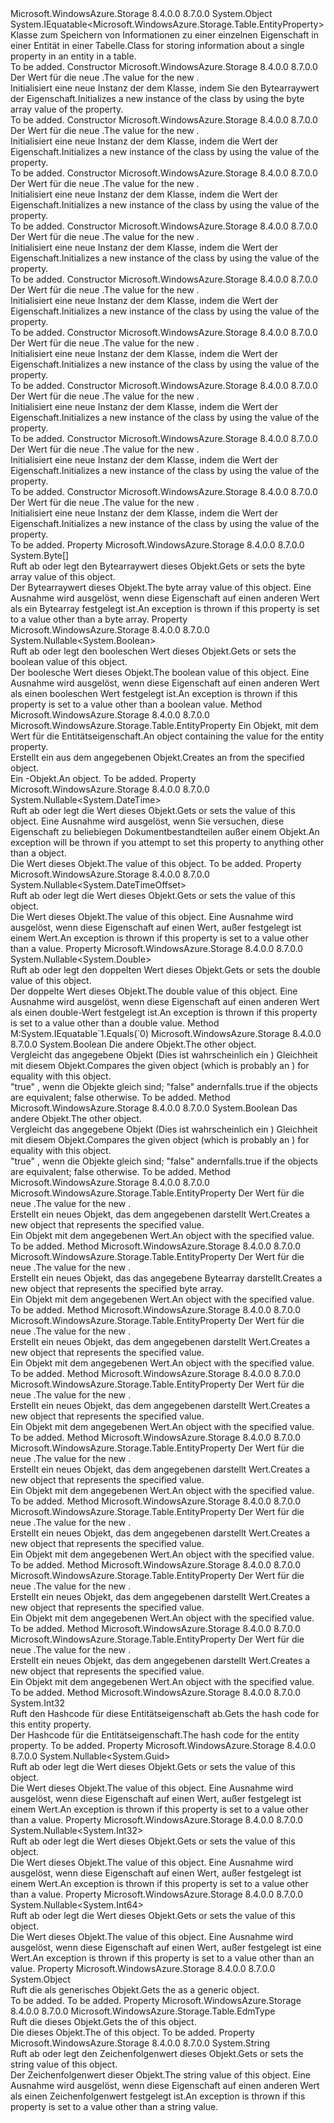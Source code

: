 <Type Name="EntityProperty" FullName="Microsoft.WindowsAzure.Storage.Table.EntityProperty">
  <TypeSignature Language="C#" Value="public sealed class EntityProperty : IEquatable&lt;Microsoft.WindowsAzure.Storage.Table.EntityProperty&gt;" />
  <TypeSignature Language="ILAsm" Value=".class public auto ansi sealed beforefieldinit EntityProperty extends System.Object implements class System.IEquatable`1&lt;class Microsoft.WindowsAzure.Storage.Table.EntityProperty&gt;" />
  <TypeSignature Language="DocId" Value="T:Microsoft.WindowsAzure.Storage.Table.EntityProperty" />
  <TypeSignature Language="VB.NET" Value="Public NotInheritable Class EntityProperty&#xA;Implements IEquatable(Of EntityProperty)" />
  <TypeSignature Language="F#" Value="type EntityProperty = class&#xA;    interface IEquatable&lt;EntityProperty&gt;" />
  <AssemblyInfo>
    <AssemblyName>Microsoft.WindowsAzure.Storage</AssemblyName>
    <AssemblyVersion>8.4.0.0</AssemblyVersion>
    <AssemblyVersion>8.7.0.0</AssemblyVersion>
  </AssemblyInfo>
  <Base>
    <BaseTypeName>System.Object</BaseTypeName>
  </Base>
  <Interfaces>
    <Interface>
      <InterfaceName>System.IEquatable&lt;Microsoft.WindowsAzure.Storage.Table.EntityProperty&gt;</InterfaceName>
    </Interface>
  </Interfaces>
  <Docs>
    <summary>
            <span data-ttu-id="67f52-101">Klasse zum Speichern von Informationen zu einer einzelnen Eigenschaft in einer Entität in einer Tabelle.</span><span class="sxs-lookup"><span data-stu-id="67f52-101">Class for storing information about a single property in an entity in a table.</span></span>
            </summary>
    <remarks>To be added.</remarks>
  </Docs>
  <Members>
    <Member MemberName=".ctor">
      <MemberSignature Language="C#" Value="public EntityProperty (byte[] input);" />
      <MemberSignature Language="ILAsm" Value=".method public hidebysig specialname rtspecialname instance void .ctor(unsigned int8[] input) cil managed" />
      <MemberSignature Language="DocId" Value="M:Microsoft.WindowsAzure.Storage.Table.EntityProperty.#ctor(System.Byte[])" />
      <MemberSignature Language="VB.NET" Value="Public Sub New (input As Byte())" />
      <MemberSignature Language="F#" Value="new Microsoft.WindowsAzure.Storage.Table.EntityProperty : byte[] -&gt; Microsoft.WindowsAzure.Storage.Table.EntityProperty" Usage="new Microsoft.WindowsAzure.Storage.Table.EntityProperty input" />
      <MemberType>Constructor</MemberType>
      <AssemblyInfo>
        <AssemblyName>Microsoft.WindowsAzure.Storage</AssemblyName>
        <AssemblyVersion>8.4.0.0</AssemblyVersion>
        <AssemblyVersion>8.7.0.0</AssemblyVersion>
      </AssemblyInfo>
      <Parameters>
        <Parameter Name="input" Type="System.Byte[]" />
      </Parameters>
      <Docs>
        <param name="input"><span data-ttu-id="67f52-102">Der Wert für die neue <see cref="T:Microsoft.WindowsAzure.Storage.Table.EntityProperty" />.</span><span class="sxs-lookup"><span data-stu-id="67f52-102">The value for the new <see cref="T:Microsoft.WindowsAzure.Storage.Table.EntityProperty" />.</span></span></param>
        <summary>
            <span data-ttu-id="67f52-103">Initialisiert eine neue Instanz der dem <see cref="T:Microsoft.WindowsAzure.Storage.Table.EntityProperty" /> Klasse, indem Sie den Bytearraywert der Eigenschaft.</span><span class="sxs-lookup"><span data-stu-id="67f52-103">Initializes a new instance of the <see cref="T:Microsoft.WindowsAzure.Storage.Table.EntityProperty" /> class by using the byte array value of the property.</span></span>
            </summary>
        <remarks>To be added.</remarks>
      </Docs>
    </Member>
    <Member MemberName=".ctor">
      <MemberSignature Language="C#" Value="public EntityProperty (Nullable&lt;bool&gt; input);" />
      <MemberSignature Language="ILAsm" Value=".method public hidebysig specialname rtspecialname instance void .ctor(valuetype System.Nullable`1&lt;bool&gt; input) cil managed" />
      <MemberSignature Language="DocId" Value="M:Microsoft.WindowsAzure.Storage.Table.EntityProperty.#ctor(System.Nullable{System.Boolean})" />
      <MemberSignature Language="VB.NET" Value="Public Sub New (input As Nullable(Of Boolean))" />
      <MemberSignature Language="F#" Value="new Microsoft.WindowsAzure.Storage.Table.EntityProperty : Nullable&lt;bool&gt; -&gt; Microsoft.WindowsAzure.Storage.Table.EntityProperty" Usage="new Microsoft.WindowsAzure.Storage.Table.EntityProperty input" />
      <MemberType>Constructor</MemberType>
      <AssemblyInfo>
        <AssemblyName>Microsoft.WindowsAzure.Storage</AssemblyName>
        <AssemblyVersion>8.4.0.0</AssemblyVersion>
        <AssemblyVersion>8.7.0.0</AssemblyVersion>
      </AssemblyInfo>
      <Parameters>
        <Parameter Name="input" Type="System.Nullable&lt;System.Boolean&gt;" />
      </Parameters>
      <Docs>
        <param name="input"><span data-ttu-id="67f52-104">Der Wert für die neue <see cref="T:Microsoft.WindowsAzure.Storage.Table.EntityProperty" />.</span><span class="sxs-lookup"><span data-stu-id="67f52-104">The value for the new <see cref="T:Microsoft.WindowsAzure.Storage.Table.EntityProperty" />.</span></span></param>
        <summary>
            <span data-ttu-id="67f52-105">Initialisiert eine neue Instanz der dem <see cref="T:Microsoft.WindowsAzure.Storage.Table.EntityProperty" /> Klasse, indem die <see cref="T:System.Boolean" /> Wert der Eigenschaft.</span><span class="sxs-lookup"><span data-stu-id="67f52-105">Initializes a new instance of the <see cref="T:Microsoft.WindowsAzure.Storage.Table.EntityProperty" /> class by using the <see cref="T:System.Boolean" /> value of the property.</span></span>
            </summary>
        <remarks>To be added.</remarks>
      </Docs>
    </Member>
    <Member MemberName=".ctor">
      <MemberSignature Language="C#" Value="public EntityProperty (Nullable&lt;DateTime&gt; input);" />
      <MemberSignature Language="ILAsm" Value=".method public hidebysig specialname rtspecialname instance void .ctor(valuetype System.Nullable`1&lt;valuetype System.DateTime&gt; input) cil managed" />
      <MemberSignature Language="DocId" Value="M:Microsoft.WindowsAzure.Storage.Table.EntityProperty.#ctor(System.Nullable{System.DateTime})" />
      <MemberSignature Language="VB.NET" Value="Public Sub New (input As Nullable(Of DateTime))" />
      <MemberSignature Language="F#" Value="new Microsoft.WindowsAzure.Storage.Table.EntityProperty : Nullable&lt;DateTime&gt; -&gt; Microsoft.WindowsAzure.Storage.Table.EntityProperty" Usage="new Microsoft.WindowsAzure.Storage.Table.EntityProperty input" />
      <MemberType>Constructor</MemberType>
      <AssemblyInfo>
        <AssemblyName>Microsoft.WindowsAzure.Storage</AssemblyName>
        <AssemblyVersion>8.4.0.0</AssemblyVersion>
        <AssemblyVersion>8.7.0.0</AssemblyVersion>
      </AssemblyInfo>
      <Parameters>
        <Parameter Name="input" Type="System.Nullable&lt;System.DateTime&gt;" />
      </Parameters>
      <Docs>
        <param name="input"><span data-ttu-id="67f52-106">Der Wert für die neue <see cref="T:Microsoft.WindowsAzure.Storage.Table.EntityProperty" />.</span><span class="sxs-lookup"><span data-stu-id="67f52-106">The value for the new <see cref="T:Microsoft.WindowsAzure.Storage.Table.EntityProperty" />.</span></span></param>
        <summary>
            <span data-ttu-id="67f52-107">Initialisiert eine neue Instanz der dem <see cref="T:Microsoft.WindowsAzure.Storage.Table.EntityProperty" /> Klasse, indem die <see cref="P:Microsoft.WindowsAzure.Storage.Table.EntityProperty.DateTime" /> Wert der Eigenschaft.</span><span class="sxs-lookup"><span data-stu-id="67f52-107">Initializes a new instance of the <see cref="T:Microsoft.WindowsAzure.Storage.Table.EntityProperty" /> class by using the <see cref="P:Microsoft.WindowsAzure.Storage.Table.EntityProperty.DateTime" /> value of the property.</span></span>
            </summary>
        <remarks>To be added.</remarks>
      </Docs>
    </Member>
    <Member MemberName=".ctor">
      <MemberSignature Language="C#" Value="public EntityProperty (Nullable&lt;DateTimeOffset&gt; input);" />
      <MemberSignature Language="ILAsm" Value=".method public hidebysig specialname rtspecialname instance void .ctor(valuetype System.Nullable`1&lt;valuetype System.DateTimeOffset&gt; input) cil managed" />
      <MemberSignature Language="DocId" Value="M:Microsoft.WindowsAzure.Storage.Table.EntityProperty.#ctor(System.Nullable{System.DateTimeOffset})" />
      <MemberSignature Language="VB.NET" Value="Public Sub New (input As Nullable(Of DateTimeOffset))" />
      <MemberSignature Language="F#" Value="new Microsoft.WindowsAzure.Storage.Table.EntityProperty : Nullable&lt;DateTimeOffset&gt; -&gt; Microsoft.WindowsAzure.Storage.Table.EntityProperty" Usage="new Microsoft.WindowsAzure.Storage.Table.EntityProperty input" />
      <MemberType>Constructor</MemberType>
      <AssemblyInfo>
        <AssemblyName>Microsoft.WindowsAzure.Storage</AssemblyName>
        <AssemblyVersion>8.4.0.0</AssemblyVersion>
        <AssemblyVersion>8.7.0.0</AssemblyVersion>
      </AssemblyInfo>
      <Parameters>
        <Parameter Name="input" Type="System.Nullable&lt;System.DateTimeOffset&gt;" />
      </Parameters>
      <Docs>
        <param name="input"><span data-ttu-id="67f52-108">Der Wert für die neue <see cref="T:Microsoft.WindowsAzure.Storage.Table.EntityProperty" />.</span><span class="sxs-lookup"><span data-stu-id="67f52-108">The value for the new <see cref="T:Microsoft.WindowsAzure.Storage.Table.EntityProperty" />.</span></span></param>
        <summary>
            <span data-ttu-id="67f52-109">Initialisiert eine neue Instanz der dem <see cref="T:Microsoft.WindowsAzure.Storage.Table.EntityProperty" /> Klasse, indem die <see cref="T:System.DateTimeOffset" /> Wert der Eigenschaft.</span><span class="sxs-lookup"><span data-stu-id="67f52-109">Initializes a new instance of the <see cref="T:Microsoft.WindowsAzure.Storage.Table.EntityProperty" /> class by using the <see cref="T:System.DateTimeOffset" /> value of the property.</span></span>
            </summary>
        <remarks>To be added.</remarks>
      </Docs>
    </Member>
    <Member MemberName=".ctor">
      <MemberSignature Language="C#" Value="public EntityProperty (Nullable&lt;double&gt; input);" />
      <MemberSignature Language="ILAsm" Value=".method public hidebysig specialname rtspecialname instance void .ctor(valuetype System.Nullable`1&lt;float64&gt; input) cil managed" />
      <MemberSignature Language="DocId" Value="M:Microsoft.WindowsAzure.Storage.Table.EntityProperty.#ctor(System.Nullable{System.Double})" />
      <MemberSignature Language="VB.NET" Value="Public Sub New (input As Nullable(Of Double))" />
      <MemberSignature Language="F#" Value="new Microsoft.WindowsAzure.Storage.Table.EntityProperty : Nullable&lt;double&gt; -&gt; Microsoft.WindowsAzure.Storage.Table.EntityProperty" Usage="new Microsoft.WindowsAzure.Storage.Table.EntityProperty input" />
      <MemberType>Constructor</MemberType>
      <AssemblyInfo>
        <AssemblyName>Microsoft.WindowsAzure.Storage</AssemblyName>
        <AssemblyVersion>8.4.0.0</AssemblyVersion>
        <AssemblyVersion>8.7.0.0</AssemblyVersion>
      </AssemblyInfo>
      <Parameters>
        <Parameter Name="input" Type="System.Nullable&lt;System.Double&gt;" />
      </Parameters>
      <Docs>
        <param name="input"><span data-ttu-id="67f52-110">Der Wert für die neue <see cref="T:Microsoft.WindowsAzure.Storage.Table.EntityProperty" />.</span><span class="sxs-lookup"><span data-stu-id="67f52-110">The value for the new <see cref="T:Microsoft.WindowsAzure.Storage.Table.EntityProperty" />.</span></span></param>
        <summary>
            <span data-ttu-id="67f52-111">Initialisiert eine neue Instanz der dem <see cref="T:Microsoft.WindowsAzure.Storage.Table.EntityProperty" /> Klasse, indem die <see cref="T:System.Double" /> Wert der Eigenschaft.</span><span class="sxs-lookup"><span data-stu-id="67f52-111">Initializes a new instance of the <see cref="T:Microsoft.WindowsAzure.Storage.Table.EntityProperty" /> class by using the <see cref="T:System.Double" /> value of the property.</span></span>
            </summary>
        <remarks>To be added.</remarks>
      </Docs>
    </Member>
    <Member MemberName=".ctor">
      <MemberSignature Language="C#" Value="public EntityProperty (Nullable&lt;Guid&gt; input);" />
      <MemberSignature Language="ILAsm" Value=".method public hidebysig specialname rtspecialname instance void .ctor(valuetype System.Nullable`1&lt;valuetype System.Guid&gt; input) cil managed" />
      <MemberSignature Language="DocId" Value="M:Microsoft.WindowsAzure.Storage.Table.EntityProperty.#ctor(System.Nullable{System.Guid})" />
      <MemberSignature Language="VB.NET" Value="Public Sub New (input As Nullable(Of Guid))" />
      <MemberSignature Language="F#" Value="new Microsoft.WindowsAzure.Storage.Table.EntityProperty : Nullable&lt;Guid&gt; -&gt; Microsoft.WindowsAzure.Storage.Table.EntityProperty" Usage="new Microsoft.WindowsAzure.Storage.Table.EntityProperty input" />
      <MemberType>Constructor</MemberType>
      <AssemblyInfo>
        <AssemblyName>Microsoft.WindowsAzure.Storage</AssemblyName>
        <AssemblyVersion>8.4.0.0</AssemblyVersion>
        <AssemblyVersion>8.7.0.0</AssemblyVersion>
      </AssemblyInfo>
      <Parameters>
        <Parameter Name="input" Type="System.Nullable&lt;System.Guid&gt;" />
      </Parameters>
      <Docs>
        <param name="input"><span data-ttu-id="67f52-112">Der Wert für die neue <see cref="T:Microsoft.WindowsAzure.Storage.Table.EntityProperty" />.</span><span class="sxs-lookup"><span data-stu-id="67f52-112">The value for the new <see cref="T:Microsoft.WindowsAzure.Storage.Table.EntityProperty" />.</span></span></param>
        <summary>
            <span data-ttu-id="67f52-113">Initialisiert eine neue Instanz der dem <see cref="T:Microsoft.WindowsAzure.Storage.Table.EntityProperty" /> Klasse, indem die <see cref="T:System.Guid" /> Wert der Eigenschaft.</span><span class="sxs-lookup"><span data-stu-id="67f52-113">Initializes a new instance of the <see cref="T:Microsoft.WindowsAzure.Storage.Table.EntityProperty" /> class by using the <see cref="T:System.Guid" /> value of the property.</span></span>
            </summary>
        <remarks>To be added.</remarks>
      </Docs>
    </Member>
    <Member MemberName=".ctor">
      <MemberSignature Language="C#" Value="public EntityProperty (Nullable&lt;int&gt; input);" />
      <MemberSignature Language="ILAsm" Value=".method public hidebysig specialname rtspecialname instance void .ctor(valuetype System.Nullable`1&lt;int32&gt; input) cil managed" />
      <MemberSignature Language="DocId" Value="M:Microsoft.WindowsAzure.Storage.Table.EntityProperty.#ctor(System.Nullable{System.Int32})" />
      <MemberSignature Language="VB.NET" Value="Public Sub New (input As Nullable(Of Integer))" />
      <MemberSignature Language="F#" Value="new Microsoft.WindowsAzure.Storage.Table.EntityProperty : Nullable&lt;int&gt; -&gt; Microsoft.WindowsAzure.Storage.Table.EntityProperty" Usage="new Microsoft.WindowsAzure.Storage.Table.EntityProperty input" />
      <MemberType>Constructor</MemberType>
      <AssemblyInfo>
        <AssemblyName>Microsoft.WindowsAzure.Storage</AssemblyName>
        <AssemblyVersion>8.4.0.0</AssemblyVersion>
        <AssemblyVersion>8.7.0.0</AssemblyVersion>
      </AssemblyInfo>
      <Parameters>
        <Parameter Name="input" Type="System.Nullable&lt;System.Int32&gt;" />
      </Parameters>
      <Docs>
        <param name="input"><span data-ttu-id="67f52-114">Der Wert für die neue <see cref="T:Microsoft.WindowsAzure.Storage.Table.EntityProperty" />.</span><span class="sxs-lookup"><span data-stu-id="67f52-114">The value for the new <see cref="T:Microsoft.WindowsAzure.Storage.Table.EntityProperty" />.</span></span></param>
        <summary>
            <span data-ttu-id="67f52-115">Initialisiert eine neue Instanz der dem <see cref="T:Microsoft.WindowsAzure.Storage.Table.EntityProperty" /> Klasse, indem die <see cref="T:System.Int32" /> Wert der Eigenschaft.</span><span class="sxs-lookup"><span data-stu-id="67f52-115">Initializes a new instance of the <see cref="T:Microsoft.WindowsAzure.Storage.Table.EntityProperty" /> class by using the <see cref="T:System.Int32" /> value of the property.</span></span>
            </summary>
        <remarks>To be added.</remarks>
      </Docs>
    </Member>
    <Member MemberName=".ctor">
      <MemberSignature Language="C#" Value="public EntityProperty (Nullable&lt;long&gt; input);" />
      <MemberSignature Language="ILAsm" Value=".method public hidebysig specialname rtspecialname instance void .ctor(valuetype System.Nullable`1&lt;int64&gt; input) cil managed" />
      <MemberSignature Language="DocId" Value="M:Microsoft.WindowsAzure.Storage.Table.EntityProperty.#ctor(System.Nullable{System.Int64})" />
      <MemberSignature Language="VB.NET" Value="Public Sub New (input As Nullable(Of Long))" />
      <MemberSignature Language="F#" Value="new Microsoft.WindowsAzure.Storage.Table.EntityProperty : Nullable&lt;int64&gt; -&gt; Microsoft.WindowsAzure.Storage.Table.EntityProperty" Usage="new Microsoft.WindowsAzure.Storage.Table.EntityProperty input" />
      <MemberType>Constructor</MemberType>
      <AssemblyInfo>
        <AssemblyName>Microsoft.WindowsAzure.Storage</AssemblyName>
        <AssemblyVersion>8.4.0.0</AssemblyVersion>
        <AssemblyVersion>8.7.0.0</AssemblyVersion>
      </AssemblyInfo>
      <Parameters>
        <Parameter Name="input" Type="System.Nullable&lt;System.Int64&gt;" />
      </Parameters>
      <Docs>
        <param name="input"><span data-ttu-id="67f52-116">Der Wert für die neue <see cref="T:Microsoft.WindowsAzure.Storage.Table.EntityProperty" />.</span><span class="sxs-lookup"><span data-stu-id="67f52-116">The value for the new <see cref="T:Microsoft.WindowsAzure.Storage.Table.EntityProperty" />.</span></span></param>
        <summary>
            <span data-ttu-id="67f52-117">Initialisiert eine neue Instanz der dem <see cref="T:Microsoft.WindowsAzure.Storage.Table.EntityProperty" /> Klasse, indem die <see cref="T:System.Int64" /> Wert der Eigenschaft.</span><span class="sxs-lookup"><span data-stu-id="67f52-117">Initializes a new instance of the <see cref="T:Microsoft.WindowsAzure.Storage.Table.EntityProperty" /> class by using the <see cref="T:System.Int64" /> value of the property.</span></span>
            </summary>
        <remarks>To be added.</remarks>
      </Docs>
    </Member>
    <Member MemberName=".ctor">
      <MemberSignature Language="C#" Value="public EntityProperty (string input);" />
      <MemberSignature Language="ILAsm" Value=".method public hidebysig specialname rtspecialname instance void .ctor(string input) cil managed" />
      <MemberSignature Language="DocId" Value="M:Microsoft.WindowsAzure.Storage.Table.EntityProperty.#ctor(System.String)" />
      <MemberSignature Language="VB.NET" Value="Public Sub New (input As String)" />
      <MemberSignature Language="F#" Value="new Microsoft.WindowsAzure.Storage.Table.EntityProperty : string -&gt; Microsoft.WindowsAzure.Storage.Table.EntityProperty" Usage="new Microsoft.WindowsAzure.Storage.Table.EntityProperty input" />
      <MemberType>Constructor</MemberType>
      <AssemblyInfo>
        <AssemblyName>Microsoft.WindowsAzure.Storage</AssemblyName>
        <AssemblyVersion>8.4.0.0</AssemblyVersion>
        <AssemblyVersion>8.7.0.0</AssemblyVersion>
      </AssemblyInfo>
      <Parameters>
        <Parameter Name="input" Type="System.String" />
      </Parameters>
      <Docs>
        <param name="input"><span data-ttu-id="67f52-118">Der Wert für die neue <see cref="T:Microsoft.WindowsAzure.Storage.Table.EntityProperty" />.</span><span class="sxs-lookup"><span data-stu-id="67f52-118">The value for the new <see cref="T:Microsoft.WindowsAzure.Storage.Table.EntityProperty" />.</span></span></param>
        <summary>
            <span data-ttu-id="67f52-119">Initialisiert eine neue Instanz der dem <see cref="T:Microsoft.WindowsAzure.Storage.Table.EntityProperty" /> Klasse, indem die <see cref="T:System.String" /> Wert der Eigenschaft.</span><span class="sxs-lookup"><span data-stu-id="67f52-119">Initializes a new instance of the <see cref="T:Microsoft.WindowsAzure.Storage.Table.EntityProperty" /> class by using the <see cref="T:System.String" /> value of the property.</span></span>
            </summary>
        <remarks>To be added.</remarks>
      </Docs>
    </Member>
    <Member MemberName="BinaryValue">
      <MemberSignature Language="C#" Value="public byte[] BinaryValue { get; set; }" />
      <MemberSignature Language="ILAsm" Value=".property instance unsigned int8[] BinaryValue" />
      <MemberSignature Language="DocId" Value="P:Microsoft.WindowsAzure.Storage.Table.EntityProperty.BinaryValue" />
      <MemberSignature Language="VB.NET" Value="Public Property BinaryValue As Byte()" />
      <MemberSignature Language="F#" Value="member this.BinaryValue : byte[] with get, set" Usage="Microsoft.WindowsAzure.Storage.Table.EntityProperty.BinaryValue" />
      <MemberType>Property</MemberType>
      <AssemblyInfo>
        <AssemblyName>Microsoft.WindowsAzure.Storage</AssemblyName>
        <AssemblyVersion>8.4.0.0</AssemblyVersion>
        <AssemblyVersion>8.7.0.0</AssemblyVersion>
      </AssemblyInfo>
      <ReturnValue>
        <ReturnType>System.Byte[]</ReturnType>
      </ReturnValue>
      <Docs>
        <summary>
            <span data-ttu-id="67f52-120">Ruft ab oder legt den Bytearraywert dieses <see cref="T:Microsoft.WindowsAzure.Storage.Table.EntityProperty" /> Objekt.</span><span class="sxs-lookup"><span data-stu-id="67f52-120">Gets or sets the byte array value of this <see cref="T:Microsoft.WindowsAzure.Storage.Table.EntityProperty" /> object.</span></span>
            </summary>
        <value><span data-ttu-id="67f52-121">Der Bytearraywert dieses <see cref="T:Microsoft.WindowsAzure.Storage.Table.EntityProperty" /> Objekt.</span><span class="sxs-lookup"><span data-stu-id="67f52-121">The byte array value of this <see cref="T:Microsoft.WindowsAzure.Storage.Table.EntityProperty" /> object.</span></span></value>
        <remarks><span data-ttu-id="67f52-122">Eine Ausnahme wird ausgelöst, wenn diese Eigenschaft auf einen anderen Wert als ein Bytearray festgelegt ist.</span><span class="sxs-lookup"><span data-stu-id="67f52-122">An exception is thrown if this property is set to a value other than a byte array.</span></span></remarks>
      </Docs>
    </Member>
    <Member MemberName="BooleanValue">
      <MemberSignature Language="C#" Value="public Nullable&lt;bool&gt; BooleanValue { get; set; }" />
      <MemberSignature Language="ILAsm" Value=".property instance valuetype System.Nullable`1&lt;bool&gt; BooleanValue" />
      <MemberSignature Language="DocId" Value="P:Microsoft.WindowsAzure.Storage.Table.EntityProperty.BooleanValue" />
      <MemberSignature Language="VB.NET" Value="Public Property BooleanValue As Nullable(Of Boolean)" />
      <MemberSignature Language="F#" Value="member this.BooleanValue : Nullable&lt;bool&gt; with get, set" Usage="Microsoft.WindowsAzure.Storage.Table.EntityProperty.BooleanValue" />
      <MemberType>Property</MemberType>
      <AssemblyInfo>
        <AssemblyName>Microsoft.WindowsAzure.Storage</AssemblyName>
        <AssemblyVersion>8.4.0.0</AssemblyVersion>
        <AssemblyVersion>8.7.0.0</AssemblyVersion>
      </AssemblyInfo>
      <ReturnValue>
        <ReturnType>System.Nullable&lt;System.Boolean&gt;</ReturnType>
      </ReturnValue>
      <Docs>
        <summary>
            <span data-ttu-id="67f52-123">Ruft ab oder legt den booleschen Wert dieses <see cref="T:Microsoft.WindowsAzure.Storage.Table.EntityProperty" /> Objekt.</span><span class="sxs-lookup"><span data-stu-id="67f52-123">Gets or sets the boolean value of this <see cref="T:Microsoft.WindowsAzure.Storage.Table.EntityProperty" /> object.</span></span>
            </summary>
        <value><span data-ttu-id="67f52-124">Der boolesche Wert dieses <see cref="T:Microsoft.WindowsAzure.Storage.Table.EntityProperty" /> Objekt.</span><span class="sxs-lookup"><span data-stu-id="67f52-124">The boolean value of this <see cref="T:Microsoft.WindowsAzure.Storage.Table.EntityProperty" /> object.</span></span></value>
        <remarks><span data-ttu-id="67f52-125">Eine Ausnahme wird ausgelöst, wenn diese Eigenschaft auf einen anderen Wert als einen booleschen Wert festgelegt ist.</span><span class="sxs-lookup"><span data-stu-id="67f52-125">An exception is thrown if this property is set to a value other than a boolean value.</span></span></remarks>
      </Docs>
    </Member>
    <Member MemberName="CreateEntityPropertyFromObject">
      <MemberSignature Language="C#" Value="public static Microsoft.WindowsAzure.Storage.Table.EntityProperty CreateEntityPropertyFromObject (object entityValue);" />
      <MemberSignature Language="ILAsm" Value=".method public static hidebysig class Microsoft.WindowsAzure.Storage.Table.EntityProperty CreateEntityPropertyFromObject(object entityValue) cil managed" />
      <MemberSignature Language="DocId" Value="M:Microsoft.WindowsAzure.Storage.Table.EntityProperty.CreateEntityPropertyFromObject(System.Object)" />
      <MemberSignature Language="VB.NET" Value="Public Shared Function CreateEntityPropertyFromObject (entityValue As Object) As EntityProperty" />
      <MemberSignature Language="F#" Value="static member CreateEntityPropertyFromObject : obj -&gt; Microsoft.WindowsAzure.Storage.Table.EntityProperty" Usage="Microsoft.WindowsAzure.Storage.Table.EntityProperty.CreateEntityPropertyFromObject entityValue" />
      <MemberType>Method</MemberType>
      <AssemblyInfo>
        <AssemblyName>Microsoft.WindowsAzure.Storage</AssemblyName>
        <AssemblyVersion>8.4.0.0</AssemblyVersion>
        <AssemblyVersion>8.7.0.0</AssemblyVersion>
      </AssemblyInfo>
      <ReturnValue>
        <ReturnType>Microsoft.WindowsAzure.Storage.Table.EntityProperty</ReturnType>
      </ReturnValue>
      <Parameters>
        <Parameter Name="entityValue" Type="System.Object" />
      </Parameters>
      <Docs>
        <param name="entityValue"><span data-ttu-id="67f52-126">Ein Objekt, mit dem Wert für die Entitätseigenschaft.</span><span class="sxs-lookup"><span data-stu-id="67f52-126">An object containing the value for the entity property.</span></span></param>
        <summary>
            <span data-ttu-id="67f52-127">Erstellt ein <see cref="T:Microsoft.WindowsAzure.Storage.Table.EntityProperty" /> aus dem angegebenen Objekt.</span><span class="sxs-lookup"><span data-stu-id="67f52-127">Creates an <see cref="T:Microsoft.WindowsAzure.Storage.Table.EntityProperty" /> from the specified object.</span></span>
            </summary>
        <returns><span data-ttu-id="67f52-128">Ein <see cref="T:Microsoft.WindowsAzure.Storage.Table.EntityProperty" />-Objekt.</span><span class="sxs-lookup"><span data-stu-id="67f52-128">An <see cref="T:Microsoft.WindowsAzure.Storage.Table.EntityProperty" /> object.</span></span></returns>
        <remarks>To be added.</remarks>
      </Docs>
    </Member>
    <Member MemberName="DateTime">
      <MemberSignature Language="C#" Value="public Nullable&lt;DateTime&gt; DateTime { get; set; }" />
      <MemberSignature Language="ILAsm" Value=".property instance valuetype System.Nullable`1&lt;valuetype System.DateTime&gt; DateTime" />
      <MemberSignature Language="DocId" Value="P:Microsoft.WindowsAzure.Storage.Table.EntityProperty.DateTime" />
      <MemberSignature Language="VB.NET" Value="Public Property DateTime As Nullable(Of DateTime)" />
      <MemberSignature Language="F#" Value="member this.DateTime : Nullable&lt;DateTime&gt; with get, set" Usage="Microsoft.WindowsAzure.Storage.Table.EntityProperty.DateTime" />
      <MemberType>Property</MemberType>
      <AssemblyInfo>
        <AssemblyName>Microsoft.WindowsAzure.Storage</AssemblyName>
        <AssemblyVersion>8.4.0.0</AssemblyVersion>
        <AssemblyVersion>8.7.0.0</AssemblyVersion>
      </AssemblyInfo>
      <ReturnValue>
        <ReturnType>System.Nullable&lt;System.DateTime&gt;</ReturnType>
      </ReturnValue>
      <Docs>
        <summary>
            <span data-ttu-id="67f52-129">Ruft ab oder legt die <see cref="P:Microsoft.WindowsAzure.Storage.Table.EntityProperty.DateTime" /> Wert dieses <see cref="T:Microsoft.WindowsAzure.Storage.Table.EntityProperty" /> Objekt.</span><span class="sxs-lookup"><span data-stu-id="67f52-129">Gets or sets the <see cref="P:Microsoft.WindowsAzure.Storage.Table.EntityProperty.DateTime" /> value of this <see cref="T:Microsoft.WindowsAzure.Storage.Table.EntityProperty" /> object.</span></span>
            <span data-ttu-id="67f52-130">Eine Ausnahme wird ausgelöst, wenn Sie versuchen, diese Eigenschaft zu beliebiegen Dokumentbestandteilen außer einem <see cref="P:Microsoft.WindowsAzure.Storage.Table.EntityProperty.DateTime" /> Objekt.</span><span class="sxs-lookup"><span data-stu-id="67f52-130">An exception will be thrown if you attempt to set this property to anything other than a <see cref="P:Microsoft.WindowsAzure.Storage.Table.EntityProperty.DateTime" /> object.</span></span>
            </summary>
        <value><span data-ttu-id="67f52-131">Die <see cref="P:Microsoft.WindowsAzure.Storage.Table.EntityProperty.DateTime" /> Wert dieses <see cref="T:Microsoft.WindowsAzure.Storage.Table.EntityProperty" /> Objekt.</span><span class="sxs-lookup"><span data-stu-id="67f52-131">The <see cref="P:Microsoft.WindowsAzure.Storage.Table.EntityProperty.DateTime" /> value of this <see cref="T:Microsoft.WindowsAzure.Storage.Table.EntityProperty" /> object.</span></span></value>
        <remarks>To be added.</remarks>
      </Docs>
    </Member>
    <Member MemberName="DateTimeOffsetValue">
      <MemberSignature Language="C#" Value="public Nullable&lt;DateTimeOffset&gt; DateTimeOffsetValue { get; set; }" />
      <MemberSignature Language="ILAsm" Value=".property instance valuetype System.Nullable`1&lt;valuetype System.DateTimeOffset&gt; DateTimeOffsetValue" />
      <MemberSignature Language="DocId" Value="P:Microsoft.WindowsAzure.Storage.Table.EntityProperty.DateTimeOffsetValue" />
      <MemberSignature Language="VB.NET" Value="Public Property DateTimeOffsetValue As Nullable(Of DateTimeOffset)" />
      <MemberSignature Language="F#" Value="member this.DateTimeOffsetValue : Nullable&lt;DateTimeOffset&gt; with get, set" Usage="Microsoft.WindowsAzure.Storage.Table.EntityProperty.DateTimeOffsetValue" />
      <MemberType>Property</MemberType>
      <AssemblyInfo>
        <AssemblyName>Microsoft.WindowsAzure.Storage</AssemblyName>
        <AssemblyVersion>8.4.0.0</AssemblyVersion>
        <AssemblyVersion>8.7.0.0</AssemblyVersion>
      </AssemblyInfo>
      <ReturnValue>
        <ReturnType>System.Nullable&lt;System.DateTimeOffset&gt;</ReturnType>
      </ReturnValue>
      <Docs>
        <summary>
            <span data-ttu-id="67f52-132">Ruft ab oder legt die <see cref="T:System.DateTimeOffset" /> Wert dieses <see cref="T:Microsoft.WindowsAzure.Storage.Table.EntityProperty" /> Objekt.</span><span class="sxs-lookup"><span data-stu-id="67f52-132">Gets or sets the <see cref="T:System.DateTimeOffset" /> value of this <see cref="T:Microsoft.WindowsAzure.Storage.Table.EntityProperty" /> object.</span></span>
            </summary>
        <value><span data-ttu-id="67f52-133">Die <see cref="T:System.DateTimeOffset" /> Wert dieses <see cref="T:Microsoft.WindowsAzure.Storage.Table.EntityProperty" /> Objekt.</span><span class="sxs-lookup"><span data-stu-id="67f52-133">The <see cref="T:System.DateTimeOffset" /> value of this <see cref="T:Microsoft.WindowsAzure.Storage.Table.EntityProperty" /> object.</span></span></value>
        <remarks><span data-ttu-id="67f52-134">Eine Ausnahme wird ausgelöst, wenn diese Eigenschaft auf einen Wert, außer festgelegt ist einem <see cref="T:System.DateTimeOffset" /> Wert.</span><span class="sxs-lookup"><span data-stu-id="67f52-134">An exception is thrown if this property is set to a value other than a <see cref="T:System.DateTimeOffset" /> value.</span></span></remarks>
      </Docs>
    </Member>
    <Member MemberName="DoubleValue">
      <MemberSignature Language="C#" Value="public Nullable&lt;double&gt; DoubleValue { get; set; }" />
      <MemberSignature Language="ILAsm" Value=".property instance valuetype System.Nullable`1&lt;float64&gt; DoubleValue" />
      <MemberSignature Language="DocId" Value="P:Microsoft.WindowsAzure.Storage.Table.EntityProperty.DoubleValue" />
      <MemberSignature Language="VB.NET" Value="Public Property DoubleValue As Nullable(Of Double)" />
      <MemberSignature Language="F#" Value="member this.DoubleValue : Nullable&lt;double&gt; with get, set" Usage="Microsoft.WindowsAzure.Storage.Table.EntityProperty.DoubleValue" />
      <MemberType>Property</MemberType>
      <AssemblyInfo>
        <AssemblyName>Microsoft.WindowsAzure.Storage</AssemblyName>
        <AssemblyVersion>8.4.0.0</AssemblyVersion>
        <AssemblyVersion>8.7.0.0</AssemblyVersion>
      </AssemblyInfo>
      <ReturnValue>
        <ReturnType>System.Nullable&lt;System.Double&gt;</ReturnType>
      </ReturnValue>
      <Docs>
        <summary>
            <span data-ttu-id="67f52-135">Ruft ab oder legt den doppelten Wert dieses <see cref="T:Microsoft.WindowsAzure.Storage.Table.EntityProperty" /> Objekt.</span><span class="sxs-lookup"><span data-stu-id="67f52-135">Gets or sets the double value of this <see cref="T:Microsoft.WindowsAzure.Storage.Table.EntityProperty" /> object.</span></span>
            </summary>
        <value><span data-ttu-id="67f52-136">Der doppelte Wert dieses <see cref="T:Microsoft.WindowsAzure.Storage.Table.EntityProperty" /> Objekt.</span><span class="sxs-lookup"><span data-stu-id="67f52-136">The double value of this <see cref="T:Microsoft.WindowsAzure.Storage.Table.EntityProperty" /> object.</span></span></value>
        <remarks><span data-ttu-id="67f52-137">Eine Ausnahme wird ausgelöst, wenn diese Eigenschaft auf einen anderen Wert als einen double-Wert festgelegt ist.</span><span class="sxs-lookup"><span data-stu-id="67f52-137">An exception is thrown if this property is set to a value other than a double value.</span></span></remarks>
      </Docs>
    </Member>
    <Member MemberName="Equals">
      <MemberSignature Language="C#" Value="public bool Equals (Microsoft.WindowsAzure.Storage.Table.EntityProperty other);" />
      <MemberSignature Language="ILAsm" Value=".method public hidebysig newslot virtual instance bool Equals(class Microsoft.WindowsAzure.Storage.Table.EntityProperty other) cil managed" />
      <MemberSignature Language="DocId" Value="M:Microsoft.WindowsAzure.Storage.Table.EntityProperty.Equals(Microsoft.WindowsAzure.Storage.Table.EntityProperty)" />
      <MemberSignature Language="VB.NET" Value="Public Function Equals (other As EntityProperty) As Boolean" />
      <MemberSignature Language="F#" Value="override this.Equals : Microsoft.WindowsAzure.Storage.Table.EntityProperty -&gt; bool" Usage="entityProperty.Equals other" />
      <MemberType>Method</MemberType>
      <Implements>
        <InterfaceMember>M:System.IEquatable`1.Equals(`0)</InterfaceMember>
      </Implements>
      <AssemblyInfo>
        <AssemblyName>Microsoft.WindowsAzure.Storage</AssemblyName>
        <AssemblyVersion>8.4.0.0</AssemblyVersion>
        <AssemblyVersion>8.7.0.0</AssemblyVersion>
      </AssemblyInfo>
      <ReturnValue>
        <ReturnType>System.Boolean</ReturnType>
      </ReturnValue>
      <Parameters>
        <Parameter Name="other" Type="Microsoft.WindowsAzure.Storage.Table.EntityProperty" />
      </Parameters>
      <Docs>
        <param name="other"><span data-ttu-id="67f52-138">Die andere <see cref="T:Microsoft.WindowsAzure.Storage.Table.EntityProperty" /> Objekt.</span><span class="sxs-lookup"><span data-stu-id="67f52-138">The other <see cref="T:Microsoft.WindowsAzure.Storage.Table.EntityProperty" /> object.</span></span></param>
        <summary>
            <span data-ttu-id="67f52-139">Vergleicht das angegebene Objekt (Dies ist wahrscheinlich ein <see cref="T:Microsoft.WindowsAzure.Storage.Table.EntityProperty" />) Gleichheit mit diesem Objekt.</span><span class="sxs-lookup"><span data-stu-id="67f52-139">Compares the given object (which is probably an <see cref="T:Microsoft.WindowsAzure.Storage.Table.EntityProperty" />) for equality with this object.</span></span>
            </summary>
        <returns>
          <span data-ttu-id="67f52-140"><c>"true"</c> , wenn die Objekte gleich sind; <c>"false"</c> andernfalls.</span><span class="sxs-lookup"><span data-stu-id="67f52-140"><c>true</c> if the objects are equivalent; <c>false</c> otherwise.</span></span></returns>
        <remarks>To be added.</remarks>
      </Docs>
    </Member>
    <Member MemberName="Equals">
      <MemberSignature Language="C#" Value="public override bool Equals (object obj);" />
      <MemberSignature Language="ILAsm" Value=".method public hidebysig virtual instance bool Equals(object obj) cil managed" />
      <MemberSignature Language="DocId" Value="M:Microsoft.WindowsAzure.Storage.Table.EntityProperty.Equals(System.Object)" />
      <MemberSignature Language="VB.NET" Value="Public Overrides Function Equals (obj As Object) As Boolean" />
      <MemberSignature Language="F#" Value="override this.Equals : obj -&gt; bool" Usage="entityProperty.Equals obj" />
      <MemberType>Method</MemberType>
      <AssemblyInfo>
        <AssemblyName>Microsoft.WindowsAzure.Storage</AssemblyName>
        <AssemblyVersion>8.4.0.0</AssemblyVersion>
        <AssemblyVersion>8.7.0.0</AssemblyVersion>
      </AssemblyInfo>
      <ReturnValue>
        <ReturnType>System.Boolean</ReturnType>
      </ReturnValue>
      <Parameters>
        <Parameter Name="obj" Type="System.Object" />
      </Parameters>
      <Docs>
        <param name="obj"><span data-ttu-id="67f52-141">Das andere Objekt.</span><span class="sxs-lookup"><span data-stu-id="67f52-141">The other object.</span></span></param>
        <summary>
            <span data-ttu-id="67f52-142">Vergleicht das angegebene Objekt (Dies ist wahrscheinlich ein <see cref="T:Microsoft.WindowsAzure.Storage.Table.EntityProperty" />) Gleichheit mit diesem Objekt.</span><span class="sxs-lookup"><span data-stu-id="67f52-142">Compares the given object (which is probably an <see cref="T:Microsoft.WindowsAzure.Storage.Table.EntityProperty" />) for equality with this object.</span></span>
            </summary>
        <returns>
          <span data-ttu-id="67f52-143"><c>"true"</c> , wenn die Objekte gleich sind; <c>"false"</c> andernfalls.</span><span class="sxs-lookup"><span data-stu-id="67f52-143"><c>true</c> if the objects are equivalent; <c>false</c> otherwise.</span></span></returns>
        <remarks>To be added.</remarks>
      </Docs>
    </Member>
    <Member MemberName="GeneratePropertyForBool">
      <MemberSignature Language="C#" Value="public static Microsoft.WindowsAzure.Storage.Table.EntityProperty GeneratePropertyForBool (Nullable&lt;bool&gt; input);" />
      <MemberSignature Language="ILAsm" Value=".method public static hidebysig class Microsoft.WindowsAzure.Storage.Table.EntityProperty GeneratePropertyForBool(valuetype System.Nullable`1&lt;bool&gt; input) cil managed" />
      <MemberSignature Language="DocId" Value="M:Microsoft.WindowsAzure.Storage.Table.EntityProperty.GeneratePropertyForBool(System.Nullable{System.Boolean})" />
      <MemberSignature Language="VB.NET" Value="Public Shared Function GeneratePropertyForBool (input As Nullable(Of Boolean)) As EntityProperty" />
      <MemberSignature Language="F#" Value="static member GeneratePropertyForBool : Nullable&lt;bool&gt; -&gt; Microsoft.WindowsAzure.Storage.Table.EntityProperty" Usage="Microsoft.WindowsAzure.Storage.Table.EntityProperty.GeneratePropertyForBool input" />
      <MemberType>Method</MemberType>
      <AssemblyInfo>
        <AssemblyName>Microsoft.WindowsAzure.Storage</AssemblyName>
        <AssemblyVersion>8.4.0.0</AssemblyVersion>
        <AssemblyVersion>8.7.0.0</AssemblyVersion>
      </AssemblyInfo>
      <ReturnValue>
        <ReturnType>Microsoft.WindowsAzure.Storage.Table.EntityProperty</ReturnType>
      </ReturnValue>
      <Parameters>
        <Parameter Name="input" Type="System.Nullable&lt;System.Boolean&gt;" />
      </Parameters>
      <Docs>
        <param name="input"><span data-ttu-id="67f52-144">Der Wert für die neue <see cref="T:Microsoft.WindowsAzure.Storage.Table.EntityProperty" />.</span><span class="sxs-lookup"><span data-stu-id="67f52-144">The value for the new <see cref="T:Microsoft.WindowsAzure.Storage.Table.EntityProperty" />.</span></span></param>
        <summary>
            <span data-ttu-id="67f52-145">Erstellt ein neues <see cref="T:Microsoft.WindowsAzure.Storage.Table.EntityProperty" /> Objekt, das dem angegebenen darstellt <see cref="T:System.Boolean" /> Wert.</span><span class="sxs-lookup"><span data-stu-id="67f52-145">Creates a new <see cref="T:Microsoft.WindowsAzure.Storage.Table.EntityProperty" /> object that represents the specified <see cref="T:System.Boolean" /> value.</span></span>
            </summary>
        <returns><span data-ttu-id="67f52-146">Ein <see cref="T:Microsoft.WindowsAzure.Storage.Table.EntityProperty" /> Objekt mit dem angegebenen Wert.</span><span class="sxs-lookup"><span data-stu-id="67f52-146">An <see cref="T:Microsoft.WindowsAzure.Storage.Table.EntityProperty" /> object with the specified value.</span></span></returns>
        <remarks>To be added.</remarks>
      </Docs>
    </Member>
    <Member MemberName="GeneratePropertyForByteArray">
      <MemberSignature Language="C#" Value="public static Microsoft.WindowsAzure.Storage.Table.EntityProperty GeneratePropertyForByteArray (byte[] input);" />
      <MemberSignature Language="ILAsm" Value=".method public static hidebysig class Microsoft.WindowsAzure.Storage.Table.EntityProperty GeneratePropertyForByteArray(unsigned int8[] input) cil managed" />
      <MemberSignature Language="DocId" Value="M:Microsoft.WindowsAzure.Storage.Table.EntityProperty.GeneratePropertyForByteArray(System.Byte[])" />
      <MemberSignature Language="VB.NET" Value="Public Shared Function GeneratePropertyForByteArray (input As Byte()) As EntityProperty" />
      <MemberSignature Language="F#" Value="static member GeneratePropertyForByteArray : byte[] -&gt; Microsoft.WindowsAzure.Storage.Table.EntityProperty" Usage="Microsoft.WindowsAzure.Storage.Table.EntityProperty.GeneratePropertyForByteArray input" />
      <MemberType>Method</MemberType>
      <AssemblyInfo>
        <AssemblyName>Microsoft.WindowsAzure.Storage</AssemblyName>
        <AssemblyVersion>8.4.0.0</AssemblyVersion>
        <AssemblyVersion>8.7.0.0</AssemblyVersion>
      </AssemblyInfo>
      <ReturnValue>
        <ReturnType>Microsoft.WindowsAzure.Storage.Table.EntityProperty</ReturnType>
      </ReturnValue>
      <Parameters>
        <Parameter Name="input" Type="System.Byte[]" />
      </Parameters>
      <Docs>
        <param name="input"><span data-ttu-id="67f52-147">Der Wert für die neue <see cref="T:Microsoft.WindowsAzure.Storage.Table.EntityProperty" />.</span><span class="sxs-lookup"><span data-stu-id="67f52-147">The value for the new <see cref="T:Microsoft.WindowsAzure.Storage.Table.EntityProperty" />.</span></span></param>
        <summary>
            <span data-ttu-id="67f52-148">Erstellt ein neues <see cref="T:Microsoft.WindowsAzure.Storage.Table.EntityProperty" /> Objekt, das das angegebene Bytearray darstellt.</span><span class="sxs-lookup"><span data-stu-id="67f52-148">Creates a new <see cref="T:Microsoft.WindowsAzure.Storage.Table.EntityProperty" /> object that represents the specified byte array.</span></span>
            </summary>
        <returns><span data-ttu-id="67f52-149">Ein <see cref="T:Microsoft.WindowsAzure.Storage.Table.EntityProperty" /> Objekt mit dem angegebenen Wert.</span><span class="sxs-lookup"><span data-stu-id="67f52-149">An <see cref="T:Microsoft.WindowsAzure.Storage.Table.EntityProperty" /> object with the specified value.</span></span></returns>
        <remarks>To be added.</remarks>
      </Docs>
    </Member>
    <Member MemberName="GeneratePropertyForDateTimeOffset">
      <MemberSignature Language="C#" Value="public static Microsoft.WindowsAzure.Storage.Table.EntityProperty GeneratePropertyForDateTimeOffset (Nullable&lt;DateTimeOffset&gt; input);" />
      <MemberSignature Language="ILAsm" Value=".method public static hidebysig class Microsoft.WindowsAzure.Storage.Table.EntityProperty GeneratePropertyForDateTimeOffset(valuetype System.Nullable`1&lt;valuetype System.DateTimeOffset&gt; input) cil managed" />
      <MemberSignature Language="DocId" Value="M:Microsoft.WindowsAzure.Storage.Table.EntityProperty.GeneratePropertyForDateTimeOffset(System.Nullable{System.DateTimeOffset})" />
      <MemberSignature Language="VB.NET" Value="Public Shared Function GeneratePropertyForDateTimeOffset (input As Nullable(Of DateTimeOffset)) As EntityProperty" />
      <MemberSignature Language="F#" Value="static member GeneratePropertyForDateTimeOffset : Nullable&lt;DateTimeOffset&gt; -&gt; Microsoft.WindowsAzure.Storage.Table.EntityProperty" Usage="Microsoft.WindowsAzure.Storage.Table.EntityProperty.GeneratePropertyForDateTimeOffset input" />
      <MemberType>Method</MemberType>
      <AssemblyInfo>
        <AssemblyName>Microsoft.WindowsAzure.Storage</AssemblyName>
        <AssemblyVersion>8.4.0.0</AssemblyVersion>
        <AssemblyVersion>8.7.0.0</AssemblyVersion>
      </AssemblyInfo>
      <ReturnValue>
        <ReturnType>Microsoft.WindowsAzure.Storage.Table.EntityProperty</ReturnType>
      </ReturnValue>
      <Parameters>
        <Parameter Name="input" Type="System.Nullable&lt;System.DateTimeOffset&gt;" />
      </Parameters>
      <Docs>
        <param name="input"><span data-ttu-id="67f52-150">Der Wert für die neue <see cref="T:Microsoft.WindowsAzure.Storage.Table.EntityProperty" />.</span><span class="sxs-lookup"><span data-stu-id="67f52-150">The value for the new <see cref="T:Microsoft.WindowsAzure.Storage.Table.EntityProperty" />.</span></span></param>
        <summary>
            <span data-ttu-id="67f52-151">Erstellt ein neues <see cref="T:Microsoft.WindowsAzure.Storage.Table.EntityProperty" /> Objekt, das dem angegebenen darstellt <see cref="T:System.DateTimeOffset" /> Wert.</span><span class="sxs-lookup"><span data-stu-id="67f52-151">Creates a new <see cref="T:Microsoft.WindowsAzure.Storage.Table.EntityProperty" /> object that represents the specified <see cref="T:System.DateTimeOffset" /> value.</span></span>
            </summary>
        <returns><span data-ttu-id="67f52-152">Ein <see cref="T:Microsoft.WindowsAzure.Storage.Table.EntityProperty" /> Objekt mit dem angegebenen Wert.</span><span class="sxs-lookup"><span data-stu-id="67f52-152">An <see cref="T:Microsoft.WindowsAzure.Storage.Table.EntityProperty" /> object with the specified value.</span></span></returns>
        <remarks>To be added.</remarks>
      </Docs>
    </Member>
    <Member MemberName="GeneratePropertyForDouble">
      <MemberSignature Language="C#" Value="public static Microsoft.WindowsAzure.Storage.Table.EntityProperty GeneratePropertyForDouble (Nullable&lt;double&gt; input);" />
      <MemberSignature Language="ILAsm" Value=".method public static hidebysig class Microsoft.WindowsAzure.Storage.Table.EntityProperty GeneratePropertyForDouble(valuetype System.Nullable`1&lt;float64&gt; input) cil managed" />
      <MemberSignature Language="DocId" Value="M:Microsoft.WindowsAzure.Storage.Table.EntityProperty.GeneratePropertyForDouble(System.Nullable{System.Double})" />
      <MemberSignature Language="VB.NET" Value="Public Shared Function GeneratePropertyForDouble (input As Nullable(Of Double)) As EntityProperty" />
      <MemberSignature Language="F#" Value="static member GeneratePropertyForDouble : Nullable&lt;double&gt; -&gt; Microsoft.WindowsAzure.Storage.Table.EntityProperty" Usage="Microsoft.WindowsAzure.Storage.Table.EntityProperty.GeneratePropertyForDouble input" />
      <MemberType>Method</MemberType>
      <AssemblyInfo>
        <AssemblyName>Microsoft.WindowsAzure.Storage</AssemblyName>
        <AssemblyVersion>8.4.0.0</AssemblyVersion>
        <AssemblyVersion>8.7.0.0</AssemblyVersion>
      </AssemblyInfo>
      <ReturnValue>
        <ReturnType>Microsoft.WindowsAzure.Storage.Table.EntityProperty</ReturnType>
      </ReturnValue>
      <Parameters>
        <Parameter Name="input" Type="System.Nullable&lt;System.Double&gt;" />
      </Parameters>
      <Docs>
        <param name="input"><span data-ttu-id="67f52-153">Der Wert für die neue <see cref="T:Microsoft.WindowsAzure.Storage.Table.EntityProperty" />.</span><span class="sxs-lookup"><span data-stu-id="67f52-153">The value for the new <see cref="T:Microsoft.WindowsAzure.Storage.Table.EntityProperty" />.</span></span></param>
        <summary>
            <span data-ttu-id="67f52-154">Erstellt ein neues <see cref="T:Microsoft.WindowsAzure.Storage.Table.EntityProperty" /> Objekt, das dem angegebenen darstellt <see cref="T:System.Double" /> Wert.</span><span class="sxs-lookup"><span data-stu-id="67f52-154">Creates a new <see cref="T:Microsoft.WindowsAzure.Storage.Table.EntityProperty" /> object that represents the specified <see cref="T:System.Double" /> value.</span></span>
            </summary>
        <returns><span data-ttu-id="67f52-155">Ein <see cref="T:Microsoft.WindowsAzure.Storage.Table.EntityProperty" /> Objekt mit dem angegebenen Wert.</span><span class="sxs-lookup"><span data-stu-id="67f52-155">An <see cref="T:Microsoft.WindowsAzure.Storage.Table.EntityProperty" /> object with the specified value.</span></span></returns>
        <remarks>To be added.</remarks>
      </Docs>
    </Member>
    <Member MemberName="GeneratePropertyForGuid">
      <MemberSignature Language="C#" Value="public static Microsoft.WindowsAzure.Storage.Table.EntityProperty GeneratePropertyForGuid (Nullable&lt;Guid&gt; input);" />
      <MemberSignature Language="ILAsm" Value=".method public static hidebysig class Microsoft.WindowsAzure.Storage.Table.EntityProperty GeneratePropertyForGuid(valuetype System.Nullable`1&lt;valuetype System.Guid&gt; input) cil managed" />
      <MemberSignature Language="DocId" Value="M:Microsoft.WindowsAzure.Storage.Table.EntityProperty.GeneratePropertyForGuid(System.Nullable{System.Guid})" />
      <MemberSignature Language="VB.NET" Value="Public Shared Function GeneratePropertyForGuid (input As Nullable(Of Guid)) As EntityProperty" />
      <MemberSignature Language="F#" Value="static member GeneratePropertyForGuid : Nullable&lt;Guid&gt; -&gt; Microsoft.WindowsAzure.Storage.Table.EntityProperty" Usage="Microsoft.WindowsAzure.Storage.Table.EntityProperty.GeneratePropertyForGuid input" />
      <MemberType>Method</MemberType>
      <AssemblyInfo>
        <AssemblyName>Microsoft.WindowsAzure.Storage</AssemblyName>
        <AssemblyVersion>8.4.0.0</AssemblyVersion>
        <AssemblyVersion>8.7.0.0</AssemblyVersion>
      </AssemblyInfo>
      <ReturnValue>
        <ReturnType>Microsoft.WindowsAzure.Storage.Table.EntityProperty</ReturnType>
      </ReturnValue>
      <Parameters>
        <Parameter Name="input" Type="System.Nullable&lt;System.Guid&gt;" />
      </Parameters>
      <Docs>
        <param name="input"><span data-ttu-id="67f52-156">Der Wert für die neue <see cref="T:Microsoft.WindowsAzure.Storage.Table.EntityProperty" />.</span><span class="sxs-lookup"><span data-stu-id="67f52-156">The value for the new <see cref="T:Microsoft.WindowsAzure.Storage.Table.EntityProperty" />.</span></span></param>
        <summary>
            <span data-ttu-id="67f52-157">Erstellt ein neues <see cref="T:Microsoft.WindowsAzure.Storage.Table.EntityProperty" /> Objekt, das dem angegebenen darstellt <see cref="T:System.Guid" /> Wert.</span><span class="sxs-lookup"><span data-stu-id="67f52-157">Creates a new <see cref="T:Microsoft.WindowsAzure.Storage.Table.EntityProperty" /> object that represents the specified <see cref="T:System.Guid" /> value.</span></span>
            </summary>
        <returns><span data-ttu-id="67f52-158">Ein <see cref="T:Microsoft.WindowsAzure.Storage.Table.EntityProperty" /> Objekt mit dem angegebenen Wert.</span><span class="sxs-lookup"><span data-stu-id="67f52-158">An <see cref="T:Microsoft.WindowsAzure.Storage.Table.EntityProperty" /> object with the specified value.</span></span></returns>
        <remarks>To be added.</remarks>
      </Docs>
    </Member>
    <Member MemberName="GeneratePropertyForInt">
      <MemberSignature Language="C#" Value="public static Microsoft.WindowsAzure.Storage.Table.EntityProperty GeneratePropertyForInt (Nullable&lt;int&gt; input);" />
      <MemberSignature Language="ILAsm" Value=".method public static hidebysig class Microsoft.WindowsAzure.Storage.Table.EntityProperty GeneratePropertyForInt(valuetype System.Nullable`1&lt;int32&gt; input) cil managed" />
      <MemberSignature Language="DocId" Value="M:Microsoft.WindowsAzure.Storage.Table.EntityProperty.GeneratePropertyForInt(System.Nullable{System.Int32})" />
      <MemberSignature Language="VB.NET" Value="Public Shared Function GeneratePropertyForInt (input As Nullable(Of Integer)) As EntityProperty" />
      <MemberSignature Language="F#" Value="static member GeneratePropertyForInt : Nullable&lt;int&gt; -&gt; Microsoft.WindowsAzure.Storage.Table.EntityProperty" Usage="Microsoft.WindowsAzure.Storage.Table.EntityProperty.GeneratePropertyForInt input" />
      <MemberType>Method</MemberType>
      <AssemblyInfo>
        <AssemblyName>Microsoft.WindowsAzure.Storage</AssemblyName>
        <AssemblyVersion>8.4.0.0</AssemblyVersion>
        <AssemblyVersion>8.7.0.0</AssemblyVersion>
      </AssemblyInfo>
      <ReturnValue>
        <ReturnType>Microsoft.WindowsAzure.Storage.Table.EntityProperty</ReturnType>
      </ReturnValue>
      <Parameters>
        <Parameter Name="input" Type="System.Nullable&lt;System.Int32&gt;" />
      </Parameters>
      <Docs>
        <param name="input"><span data-ttu-id="67f52-159">Der Wert für die neue <see cref="T:Microsoft.WindowsAzure.Storage.Table.EntityProperty" />.</span><span class="sxs-lookup"><span data-stu-id="67f52-159">The value for the new <see cref="T:Microsoft.WindowsAzure.Storage.Table.EntityProperty" />.</span></span></param>
        <summary>
            <span data-ttu-id="67f52-160">Erstellt ein neues <see cref="T:Microsoft.WindowsAzure.Storage.Table.EntityProperty" /> Objekt, das dem angegebenen darstellt <see cref="T:System.Int32" /> Wert.</span><span class="sxs-lookup"><span data-stu-id="67f52-160">Creates a new <see cref="T:Microsoft.WindowsAzure.Storage.Table.EntityProperty" /> object that represents the specified <see cref="T:System.Int32" /> value.</span></span>
            </summary>
        <returns><span data-ttu-id="67f52-161">Ein <see cref="T:Microsoft.WindowsAzure.Storage.Table.EntityProperty" /> Objekt mit dem angegebenen Wert.</span><span class="sxs-lookup"><span data-stu-id="67f52-161">An <see cref="T:Microsoft.WindowsAzure.Storage.Table.EntityProperty" /> object with the specified value.</span></span></returns>
        <remarks>To be added.</remarks>
      </Docs>
    </Member>
    <Member MemberName="GeneratePropertyForLong">
      <MemberSignature Language="C#" Value="public static Microsoft.WindowsAzure.Storage.Table.EntityProperty GeneratePropertyForLong (Nullable&lt;long&gt; input);" />
      <MemberSignature Language="ILAsm" Value=".method public static hidebysig class Microsoft.WindowsAzure.Storage.Table.EntityProperty GeneratePropertyForLong(valuetype System.Nullable`1&lt;int64&gt; input) cil managed" />
      <MemberSignature Language="DocId" Value="M:Microsoft.WindowsAzure.Storage.Table.EntityProperty.GeneratePropertyForLong(System.Nullable{System.Int64})" />
      <MemberSignature Language="VB.NET" Value="Public Shared Function GeneratePropertyForLong (input As Nullable(Of Long)) As EntityProperty" />
      <MemberSignature Language="F#" Value="static member GeneratePropertyForLong : Nullable&lt;int64&gt; -&gt; Microsoft.WindowsAzure.Storage.Table.EntityProperty" Usage="Microsoft.WindowsAzure.Storage.Table.EntityProperty.GeneratePropertyForLong input" />
      <MemberType>Method</MemberType>
      <AssemblyInfo>
        <AssemblyName>Microsoft.WindowsAzure.Storage</AssemblyName>
        <AssemblyVersion>8.4.0.0</AssemblyVersion>
        <AssemblyVersion>8.7.0.0</AssemblyVersion>
      </AssemblyInfo>
      <ReturnValue>
        <ReturnType>Microsoft.WindowsAzure.Storage.Table.EntityProperty</ReturnType>
      </ReturnValue>
      <Parameters>
        <Parameter Name="input" Type="System.Nullable&lt;System.Int64&gt;" />
      </Parameters>
      <Docs>
        <param name="input"><span data-ttu-id="67f52-162">Der Wert für die neue <see cref="T:Microsoft.WindowsAzure.Storage.Table.EntityProperty" />.</span><span class="sxs-lookup"><span data-stu-id="67f52-162">The value for the new <see cref="T:Microsoft.WindowsAzure.Storage.Table.EntityProperty" />.</span></span></param>
        <summary>
            <span data-ttu-id="67f52-163">Erstellt ein neues <see cref="T:Microsoft.WindowsAzure.Storage.Table.EntityProperty" /> Objekt, das dem angegebenen darstellt <see cref="T:System.Int64" /> Wert.</span><span class="sxs-lookup"><span data-stu-id="67f52-163">Creates a new <see cref="T:Microsoft.WindowsAzure.Storage.Table.EntityProperty" /> object that represents the specified <see cref="T:System.Int64" /> value.</span></span>
            </summary>
        <returns><span data-ttu-id="67f52-164">Ein <see cref="T:Microsoft.WindowsAzure.Storage.Table.EntityProperty" /> Objekt mit dem angegebenen Wert.</span><span class="sxs-lookup"><span data-stu-id="67f52-164">An <see cref="T:Microsoft.WindowsAzure.Storage.Table.EntityProperty" /> object with the specified value.</span></span></returns>
        <remarks>To be added.</remarks>
      </Docs>
    </Member>
    <Member MemberName="GeneratePropertyForString">
      <MemberSignature Language="C#" Value="public static Microsoft.WindowsAzure.Storage.Table.EntityProperty GeneratePropertyForString (string input);" />
      <MemberSignature Language="ILAsm" Value=".method public static hidebysig class Microsoft.WindowsAzure.Storage.Table.EntityProperty GeneratePropertyForString(string input) cil managed" />
      <MemberSignature Language="DocId" Value="M:Microsoft.WindowsAzure.Storage.Table.EntityProperty.GeneratePropertyForString(System.String)" />
      <MemberSignature Language="VB.NET" Value="Public Shared Function GeneratePropertyForString (input As String) As EntityProperty" />
      <MemberSignature Language="F#" Value="static member GeneratePropertyForString : string -&gt; Microsoft.WindowsAzure.Storage.Table.EntityProperty" Usage="Microsoft.WindowsAzure.Storage.Table.EntityProperty.GeneratePropertyForString input" />
      <MemberType>Method</MemberType>
      <AssemblyInfo>
        <AssemblyName>Microsoft.WindowsAzure.Storage</AssemblyName>
        <AssemblyVersion>8.4.0.0</AssemblyVersion>
        <AssemblyVersion>8.7.0.0</AssemblyVersion>
      </AssemblyInfo>
      <ReturnValue>
        <ReturnType>Microsoft.WindowsAzure.Storage.Table.EntityProperty</ReturnType>
      </ReturnValue>
      <Parameters>
        <Parameter Name="input" Type="System.String" />
      </Parameters>
      <Docs>
        <param name="input"><span data-ttu-id="67f52-165">Der Wert für die neue <see cref="T:Microsoft.WindowsAzure.Storage.Table.EntityProperty" />.</span><span class="sxs-lookup"><span data-stu-id="67f52-165">The value for the new <see cref="T:Microsoft.WindowsAzure.Storage.Table.EntityProperty" />.</span></span></param>
        <summary>
            <span data-ttu-id="67f52-166">Erstellt ein neues <see cref="T:Microsoft.WindowsAzure.Storage.Table.EntityProperty" /> Objekt, das dem angegebenen darstellt <see cref="T:System.String" /> Wert.</span><span class="sxs-lookup"><span data-stu-id="67f52-166">Creates a new <see cref="T:Microsoft.WindowsAzure.Storage.Table.EntityProperty" /> object that represents the specified <see cref="T:System.String" /> value.</span></span>
            </summary>
        <returns><span data-ttu-id="67f52-167">Ein <see cref="T:Microsoft.WindowsAzure.Storage.Table.EntityProperty" /> Objekt mit dem angegebenen Wert.</span><span class="sxs-lookup"><span data-stu-id="67f52-167">An <see cref="T:Microsoft.WindowsAzure.Storage.Table.EntityProperty" /> object with the specified value.</span></span></returns>
        <remarks>To be added.</remarks>
      </Docs>
    </Member>
    <Member MemberName="GetHashCode">
      <MemberSignature Language="C#" Value="public override int GetHashCode ();" />
      <MemberSignature Language="ILAsm" Value=".method public hidebysig virtual instance int32 GetHashCode() cil managed" />
      <MemberSignature Language="DocId" Value="M:Microsoft.WindowsAzure.Storage.Table.EntityProperty.GetHashCode" />
      <MemberSignature Language="VB.NET" Value="Public Overrides Function GetHashCode () As Integer" />
      <MemberSignature Language="F#" Value="override this.GetHashCode : unit -&gt; int" Usage="entityProperty.GetHashCode " />
      <MemberType>Method</MemberType>
      <AssemblyInfo>
        <AssemblyName>Microsoft.WindowsAzure.Storage</AssemblyName>
        <AssemblyVersion>8.4.0.0</AssemblyVersion>
        <AssemblyVersion>8.7.0.0</AssemblyVersion>
      </AssemblyInfo>
      <ReturnValue>
        <ReturnType>System.Int32</ReturnType>
      </ReturnValue>
      <Parameters />
      <Docs>
        <summary>
            <span data-ttu-id="67f52-168">Ruft den Hashcode für diese Entitätseigenschaft ab.</span><span class="sxs-lookup"><span data-stu-id="67f52-168">Gets the hash code for this entity property.</span></span>
            </summary>
        <returns><span data-ttu-id="67f52-169">Der Hashcode für die Entitätseigenschaft.</span><span class="sxs-lookup"><span data-stu-id="67f52-169">The hash code for the entity property.</span></span></returns>
        <remarks>To be added.</remarks>
      </Docs>
    </Member>
    <Member MemberName="GuidValue">
      <MemberSignature Language="C#" Value="public Nullable&lt;Guid&gt; GuidValue { get; set; }" />
      <MemberSignature Language="ILAsm" Value=".property instance valuetype System.Nullable`1&lt;valuetype System.Guid&gt; GuidValue" />
      <MemberSignature Language="DocId" Value="P:Microsoft.WindowsAzure.Storage.Table.EntityProperty.GuidValue" />
      <MemberSignature Language="VB.NET" Value="Public Property GuidValue As Nullable(Of Guid)" />
      <MemberSignature Language="F#" Value="member this.GuidValue : Nullable&lt;Guid&gt; with get, set" Usage="Microsoft.WindowsAzure.Storage.Table.EntityProperty.GuidValue" />
      <MemberType>Property</MemberType>
      <AssemblyInfo>
        <AssemblyName>Microsoft.WindowsAzure.Storage</AssemblyName>
        <AssemblyVersion>8.4.0.0</AssemblyVersion>
        <AssemblyVersion>8.7.0.0</AssemblyVersion>
      </AssemblyInfo>
      <ReturnValue>
        <ReturnType>System.Nullable&lt;System.Guid&gt;</ReturnType>
      </ReturnValue>
      <Docs>
        <summary>
            <span data-ttu-id="67f52-170">Ruft ab oder legt die <see cref="T:System.Guid" /> Wert dieses <see cref="T:Microsoft.WindowsAzure.Storage.Table.EntityProperty" /> Objekt.</span><span class="sxs-lookup"><span data-stu-id="67f52-170">Gets or sets the <see cref="T:System.Guid" /> value of this <see cref="T:Microsoft.WindowsAzure.Storage.Table.EntityProperty" /> object.</span></span>
            </summary>
        <value><span data-ttu-id="67f52-171">Die <see cref="T:System.Guid" /> Wert dieses <see cref="T:Microsoft.WindowsAzure.Storage.Table.EntityProperty" /> Objekt.</span><span class="sxs-lookup"><span data-stu-id="67f52-171">The <see cref="T:System.Guid" /> value of this <see cref="T:Microsoft.WindowsAzure.Storage.Table.EntityProperty" /> object.</span></span></value>
        <remarks><span data-ttu-id="67f52-172">Eine Ausnahme wird ausgelöst, wenn diese Eigenschaft auf einen Wert, außer festgelegt ist einem <see cref="T:System.Guid" /> Wert.</span><span class="sxs-lookup"><span data-stu-id="67f52-172">An exception is thrown if this property is set to a value other than a <see cref="T:System.Guid" /> value.</span></span></remarks>
      </Docs>
    </Member>
    <Member MemberName="Int32Value">
      <MemberSignature Language="C#" Value="public Nullable&lt;int&gt; Int32Value { get; set; }" />
      <MemberSignature Language="ILAsm" Value=".property instance valuetype System.Nullable`1&lt;int32&gt; Int32Value" />
      <MemberSignature Language="DocId" Value="P:Microsoft.WindowsAzure.Storage.Table.EntityProperty.Int32Value" />
      <MemberSignature Language="VB.NET" Value="Public Property Int32Value As Nullable(Of Integer)" />
      <MemberSignature Language="F#" Value="member this.Int32Value : Nullable&lt;int&gt; with get, set" Usage="Microsoft.WindowsAzure.Storage.Table.EntityProperty.Int32Value" />
      <MemberType>Property</MemberType>
      <AssemblyInfo>
        <AssemblyName>Microsoft.WindowsAzure.Storage</AssemblyName>
        <AssemblyVersion>8.4.0.0</AssemblyVersion>
        <AssemblyVersion>8.7.0.0</AssemblyVersion>
      </AssemblyInfo>
      <ReturnValue>
        <ReturnType>System.Nullable&lt;System.Int32&gt;</ReturnType>
      </ReturnValue>
      <Docs>
        <summary>
            <span data-ttu-id="67f52-173">Ruft ab oder legt die <see cref="T:System.Int32" /> Wert dieses <see cref="T:Microsoft.WindowsAzure.Storage.Table.EntityProperty" /> Objekt.</span><span class="sxs-lookup"><span data-stu-id="67f52-173">Gets or sets the <see cref="T:System.Int32" /> value of this <see cref="T:Microsoft.WindowsAzure.Storage.Table.EntityProperty" /> object.</span></span>
            </summary>
        <value><span data-ttu-id="67f52-174">Die <see cref="T:System.Int32" /> Wert dieses <see cref="T:Microsoft.WindowsAzure.Storage.Table.EntityProperty" /> Objekt.</span><span class="sxs-lookup"><span data-stu-id="67f52-174">The <see cref="T:System.Int32" /> value of this <see cref="T:Microsoft.WindowsAzure.Storage.Table.EntityProperty" /> object.</span></span></value>
        <remarks><span data-ttu-id="67f52-175">Eine Ausnahme wird ausgelöst, wenn diese Eigenschaft auf einen Wert, außer festgelegt ist einem <see cref="T:System.Int32" /> Wert.</span><span class="sxs-lookup"><span data-stu-id="67f52-175">An exception is thrown if this property is set to a value other than a <see cref="T:System.Int32" /> value.</span></span></remarks>
      </Docs>
    </Member>
    <Member MemberName="Int64Value">
      <MemberSignature Language="C#" Value="public Nullable&lt;long&gt; Int64Value { get; set; }" />
      <MemberSignature Language="ILAsm" Value=".property instance valuetype System.Nullable`1&lt;int64&gt; Int64Value" />
      <MemberSignature Language="DocId" Value="P:Microsoft.WindowsAzure.Storage.Table.EntityProperty.Int64Value" />
      <MemberSignature Language="VB.NET" Value="Public Property Int64Value As Nullable(Of Long)" />
      <MemberSignature Language="F#" Value="member this.Int64Value : Nullable&lt;int64&gt; with get, set" Usage="Microsoft.WindowsAzure.Storage.Table.EntityProperty.Int64Value" />
      <MemberType>Property</MemberType>
      <AssemblyInfo>
        <AssemblyName>Microsoft.WindowsAzure.Storage</AssemblyName>
        <AssemblyVersion>8.4.0.0</AssemblyVersion>
        <AssemblyVersion>8.7.0.0</AssemblyVersion>
      </AssemblyInfo>
      <ReturnValue>
        <ReturnType>System.Nullable&lt;System.Int64&gt;</ReturnType>
      </ReturnValue>
      <Docs>
        <summary>
            <span data-ttu-id="67f52-176">Ruft ab oder legt die <see cref="T:System.Int64" /> Wert dieses <see cref="T:Microsoft.WindowsAzure.Storage.Table.EntityProperty" /> Objekt.</span><span class="sxs-lookup"><span data-stu-id="67f52-176">Gets or sets the <see cref="T:System.Int64" /> value of this <see cref="T:Microsoft.WindowsAzure.Storage.Table.EntityProperty" /> object.</span></span>
            </summary>
        <value><span data-ttu-id="67f52-177">Die <see cref="T:System.Int64" /> Wert dieses <see cref="T:Microsoft.WindowsAzure.Storage.Table.EntityProperty" /> Objekt.</span><span class="sxs-lookup"><span data-stu-id="67f52-177">The <see cref="T:System.Int64" /> value of this <see cref="T:Microsoft.WindowsAzure.Storage.Table.EntityProperty" /> object.</span></span></value>
        <remarks><span data-ttu-id="67f52-178">Eine Ausnahme wird ausgelöst, wenn diese Eigenschaft auf einen Wert, außer festgelegt ist eine <see cref="T:System.Int64" /> Wert.</span><span class="sxs-lookup"><span data-stu-id="67f52-178">An exception is thrown if this property is set to a value other than an <see cref="T:System.Int64" /> value.</span></span></remarks>
      </Docs>
    </Member>
    <Member MemberName="PropertyAsObject">
      <MemberSignature Language="C#" Value="public object PropertyAsObject { get; }" />
      <MemberSignature Language="ILAsm" Value=".property instance object PropertyAsObject" />
      <MemberSignature Language="DocId" Value="P:Microsoft.WindowsAzure.Storage.Table.EntityProperty.PropertyAsObject" />
      <MemberSignature Language="VB.NET" Value="Public ReadOnly Property PropertyAsObject As Object" />
      <MemberSignature Language="F#" Value="member this.PropertyAsObject : obj" Usage="Microsoft.WindowsAzure.Storage.Table.EntityProperty.PropertyAsObject" />
      <MemberType>Property</MemberType>
      <AssemblyInfo>
        <AssemblyName>Microsoft.WindowsAzure.Storage</AssemblyName>
        <AssemblyVersion>8.4.0.0</AssemblyVersion>
        <AssemblyVersion>8.7.0.0</AssemblyVersion>
      </AssemblyInfo>
      <ReturnValue>
        <ReturnType>System.Object</ReturnType>
      </ReturnValue>
      <Docs>
        <summary>
            <span data-ttu-id="67f52-179">Ruft die <see cref="T:Microsoft.WindowsAzure.Storage.Table.EntityProperty" /> als generisches Objekt.</span><span class="sxs-lookup"><span data-stu-id="67f52-179">Gets the <see cref="T:Microsoft.WindowsAzure.Storage.Table.EntityProperty" /> as a generic object.</span></span>
            </summary>
        <value>To be added.</value>
        <remarks>To be added.</remarks>
      </Docs>
    </Member>
    <Member MemberName="PropertyType">
      <MemberSignature Language="C#" Value="public Microsoft.WindowsAzure.Storage.Table.EdmType PropertyType { get; }" />
      <MemberSignature Language="ILAsm" Value=".property instance valuetype Microsoft.WindowsAzure.Storage.Table.EdmType PropertyType" />
      <MemberSignature Language="DocId" Value="P:Microsoft.WindowsAzure.Storage.Table.EntityProperty.PropertyType" />
      <MemberSignature Language="VB.NET" Value="Public ReadOnly Property PropertyType As EdmType" />
      <MemberSignature Language="F#" Value="member this.PropertyType : Microsoft.WindowsAzure.Storage.Table.EdmType" Usage="Microsoft.WindowsAzure.Storage.Table.EntityProperty.PropertyType" />
      <MemberType>Property</MemberType>
      <AssemblyInfo>
        <AssemblyName>Microsoft.WindowsAzure.Storage</AssemblyName>
        <AssemblyVersion>8.4.0.0</AssemblyVersion>
        <AssemblyVersion>8.7.0.0</AssemblyVersion>
      </AssemblyInfo>
      <ReturnValue>
        <ReturnType>Microsoft.WindowsAzure.Storage.Table.EdmType</ReturnType>
      </ReturnValue>
      <Docs>
        <summary>
            <span data-ttu-id="67f52-180">Ruft die <see cref="T:Microsoft.WindowsAzure.Storage.Table.EdmType" /> dieses <see cref="T:Microsoft.WindowsAzure.Storage.Table.EntityProperty" /> Objekt.</span><span class="sxs-lookup"><span data-stu-id="67f52-180">Gets the <see cref="T:Microsoft.WindowsAzure.Storage.Table.EdmType" /> of this <see cref="T:Microsoft.WindowsAzure.Storage.Table.EntityProperty" /> object.</span></span>
            </summary>
        <value><span data-ttu-id="67f52-181">Die <see cref="T:Microsoft.WindowsAzure.Storage.Table.EdmType" /> dieses <see cref="T:Microsoft.WindowsAzure.Storage.Table.EntityProperty" /> Objekt.</span><span class="sxs-lookup"><span data-stu-id="67f52-181">The <see cref="T:Microsoft.WindowsAzure.Storage.Table.EdmType" /> of this <see cref="T:Microsoft.WindowsAzure.Storage.Table.EntityProperty" /> object.</span></span></value>
        <remarks>To be added.</remarks>
      </Docs>
    </Member>
    <Member MemberName="StringValue">
      <MemberSignature Language="C#" Value="public string StringValue { get; set; }" />
      <MemberSignature Language="ILAsm" Value=".property instance string StringValue" />
      <MemberSignature Language="DocId" Value="P:Microsoft.WindowsAzure.Storage.Table.EntityProperty.StringValue" />
      <MemberSignature Language="VB.NET" Value="Public Property StringValue As String" />
      <MemberSignature Language="F#" Value="member this.StringValue : string with get, set" Usage="Microsoft.WindowsAzure.Storage.Table.EntityProperty.StringValue" />
      <MemberType>Property</MemberType>
      <AssemblyInfo>
        <AssemblyName>Microsoft.WindowsAzure.Storage</AssemblyName>
        <AssemblyVersion>8.4.0.0</AssemblyVersion>
        <AssemblyVersion>8.7.0.0</AssemblyVersion>
      </AssemblyInfo>
      <ReturnValue>
        <ReturnType>System.String</ReturnType>
      </ReturnValue>
      <Docs>
        <summary>
            <span data-ttu-id="67f52-182">Ruft ab oder legt den Zeichenfolgenwert dieses <see cref="T:Microsoft.WindowsAzure.Storage.Table.EntityProperty" /> Objekt.</span><span class="sxs-lookup"><span data-stu-id="67f52-182">Gets or sets the string value of this <see cref="T:Microsoft.WindowsAzure.Storage.Table.EntityProperty" /> object.</span></span>
            </summary>
        <value><span data-ttu-id="67f52-183">Der Zeichenfolgenwert dieser <see cref="T:Microsoft.WindowsAzure.Storage.Table.EntityProperty" /> Objekt.</span><span class="sxs-lookup"><span data-stu-id="67f52-183">The string value of this <see cref="T:Microsoft.WindowsAzure.Storage.Table.EntityProperty" /> object.</span></span></value>
        <remarks><span data-ttu-id="67f52-184">Eine Ausnahme wird ausgelöst, wenn diese Eigenschaft auf einen anderen Wert als einen Zeichenfolgenwert festgelegt ist.</span><span class="sxs-lookup"><span data-stu-id="67f52-184">An exception is thrown if this property is set to a value other than a string value.</span></span></remarks>
      </Docs>
    </Member>
  </Members>
</Type>